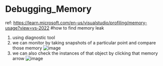 # Debugging_Memory

ref: https://learn.microsoft.com/en-us/visualstudio/profiling/memory-usage?view=vs-2022
#how to find memory leak
1. using diagnostic tool
2. we can monitor by taking snapshots of a particular point and compare those memory 
![image](https://user-images.githubusercontent.com/67626515/202173406-139de7aa-2ac7-4afb-96fd-2acac3075cd9.png)
3. we can also check the instances of that object by clicking that memory arrow
![image](https://user-images.githubusercontent.com/67626515/202175307-377b0123-1f79-46b4-a6da-40f186763aad.png)
